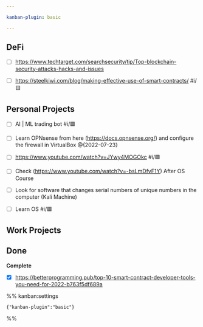 ```yaml
---

kanban-plugin: basic

---
```


## DeFi

- [ ] https://www.techtarget.com/searchsecurity/tip/Top-blockchain-security-attacks-hacks-and-issues
- [ ] https://steelkiwi.com/blog/making-effective-use-of-smart-contracts/ #i/🟨


## Personal Projects

- [ ] AI | ML trading bot #i/🟩
- [ ] Learn OPNsense from here (https://docs.opnsense.org/) and configure the firewall in VirtualBox @{2022-07-23}
- [ ] https://www.youtube.com/watch?v=JYwy4MOGOkc #i/🟩
- [ ] Check (https://www.youtube.com/watch?v=-bsLmDfvF1Y) After OS Course
- [ ] Look for software that changes serial numbers of unique numbers in the computer (Kali Machine)
- [ ] Learn OS #i/🟥


## Work Projects



## Done

**Complete**
- [x] https://betterprogramming.pub/top-10-smart-contract-developer-tools-you-need-for-2022-b763f5df689a




%% kanban:settings
```
{"kanban-plugin":"basic"}
```
%%
